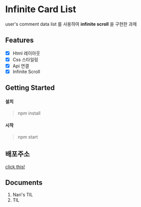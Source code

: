 # Infinite Card List
user's comment data list 를 사용하여 **infinite scroll** 을 구현한 과제


## Features

- [x] Html 레이아웃
- [x] Css 스타일링
- [x] Api 연결
- [x] Infinite Scroll

## Getting Started
#### 설치
> npm install
#### 시작
>  npm start

## 배포주소

[click this!](www.naver.com)

## Documents

1. Nari's TIL
2. TIL
